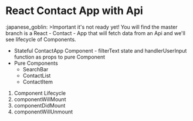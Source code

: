 <h1>React Contact App with Api</h1> :japanese_goblin:
  >Important it's not ready  yet!  
You will find the master branch is a React - Contact - App that will fetch data from an Api and we'll see lifecycle of Components.

- Stateful ContactApp Component - filterText state and handlerUserInput function as props to pure Component
- Pure Components
  * SearchBar
  * ContactList
  * ContactItem

1. Component Lifecycle
  1. componentWillMount
  2. componentDidMount
  3. componentWillUnmount
